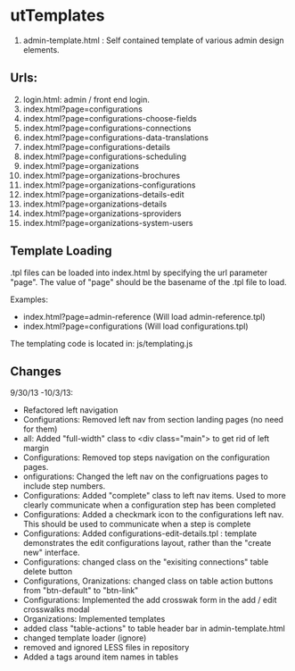 utTemplates
===========
1. admin-template.html : Self contained template of various admin design elements.

Urls:
-----
2. login.html: admin / front end login.
3. index.html?page=configurations
4. index.html?page=configurations-choose-fields
5. index.html?page=configurations-connections
6. index.html?page=configurations-data-translations
7. index.html?page=configurations-details
8. index.html?page=configurations-scheduling
9. index.html?page=organizations
10. index.html?page=organizations-brochures
11. index.html?page=organizations-configurations
12. index.html?page=organizations-details-edit
13. index.html?page=organizations-details
14. index.html?page=organizations-sproviders
15. index.html?page=organizations-system-users

Template Loading
----------------
.tpl files can be loaded into index.html by specifying the url parameter "page". The value of "page" should be the basename of the .tpl file to load.

Examples:
* index.html?page=admin-reference (Will load admin-reference.tpl)
* index.html?page=configurations (Will load configurations.tpl)

The templating code is located in: js/templating.js


Changes
----------------

9/30/13 -10/3/13:
* Refactored left navigation
* Configurations: Removed left nav from section landing pages (no need for them)
* all: Added "full-width" class to &lt;div class="main"&gt; to get rid of left margin
* Configurations: Removed top steps navigation on the configuration pages.
* onfigurations: Changed the left nav on the configruations pages to include step numbers.
* Configurations:  Added "complete" class to left nav items. Used to more clearly communicate when a configuration step has been completed
* Configurations: Added a checkmark icon to the configurations left nav.  This should be used to communicate when a step is complete
* Configurations: Added configurations-edit-details.tpl : template demonstrates the edit configurations layout, rather than the "create new" interface.
* Configurations: changed class on the "exisiting connections" table delete button
* Configurations, Oranizations: changed class on table action buttons from "btn-default" to "btn-link"
* Configurations: Implemented the add crosswak form in the add / edit crosswalks modal
* Organizations: Implemented templates
* added class "table-actions" to table header bar in admin-template.html
* changed template loader (ignore)
* removed and ignored LESS files in repository
* Added a tags around item names in tables